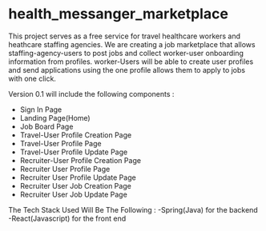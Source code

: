 # health_messanger_marketplace

This project serves as a free service for travel healthcare workers and heathcare staffing agencies. We are creating a job marketplace that allows staffing-agency-users to post jobs and collect worker-user onboarding information from profiles. worker-Users will be able to create user profiles and send applications using the one profile allows them to apply to jobs with one click.

Version 0.1 will include the following components :
- Sign In Page
- Landing Page(Home)
- Job Board Page
- Travel-User Profile Creation Page
- Travel-User Profile Page
- Travel-User Profile Update Page
- Recruiter-User Profile Creation Page
- Recruiter User Profile Page
- Recruiter User Profile Update Page
- Recruiter User Job Creation Page
- Recruiter User Job Update Page

The Tech Stack Used Will Be The Following :
-Spring(Java) for the backend
-React(Javascript) for the front end

